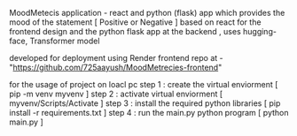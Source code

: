 MoodMetecis application - react and python (flask) app which provides the mood of the statement [ Positive or Negative ] 
based on react for the frontend design and the python flask app at the backend , uses hugging-face, Transformer model 

developed for deployment using Render
frontend repo at - "https://github.com/725aayush/MoodMetrecies-frontend"

for the usage of project on loacl pc
step 1 : create the virtual enviorment
        [ pip -m venv myvenv ]
step 2 : activate virtual enviorment
        [ myvenv/Scripts/Activate ]
step 3 : install the required python libraries
        [ pip install -r requirements.txt ]
step 4 : run the main.py python program 
        [ python main.py ] 
        
